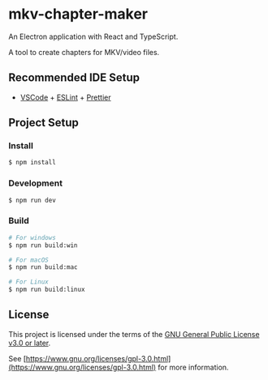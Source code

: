 # mkv-chapter-maker

An Electron application with React and TypeScript.

A tool to create chapters for MKV/video files.

## Recommended IDE Setup

- [VSCode](https://code.visualstudio.com/) + [ESLint](https://marketplace.visualstudio.com/items?itemName=dbaeumer.vscode-eslint) + [Prettier](https://marketplace.visualstudio.com/items?itemName=esbenp.prettier-vscode)

## Project Setup

### Install

```bash
$ npm install
```

### Development

```bash
$ npm run dev
```

### Build

```bash
# For windows
$ npm run build:win

# For macOS
$ npm run build:mac

# For Linux
$ npm run build:linux
```

## License

This project is licensed under the terms of the [GNU General Public License v3.0 or later](./LICENSE).

See [https://www.gnu.org/licenses/gpl-3.0.html](https://www.gnu.org/licenses/gpl-3.0.html) for more information.

